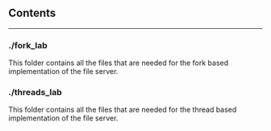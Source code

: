 ## Contents
---
### ./fork_lab
This folder contains all the files that are needed for the fork based implementation of the file server.

### ./threads_lab
This folder contains all the files that are needed for the thread based implementation of the file server.